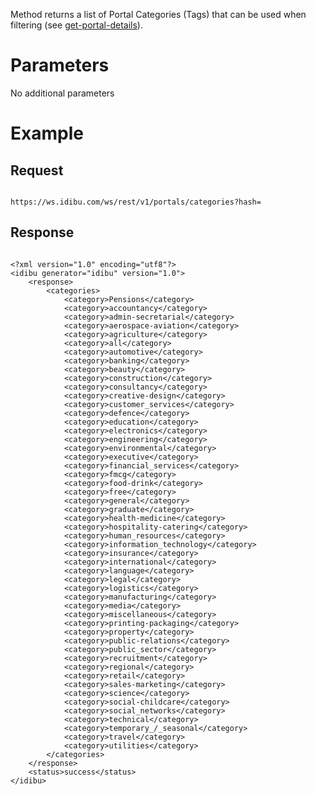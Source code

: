 <p>Method returns a list of Portal Categories (Tags) that can be used when filtering (see <a href="https://github.com/oneworldmarket/idibu-api/blob/master/webservices/portal-management/portal-details/get-portal-details.md" target="_blank">get-portal-details</a>).</p>
<h1>
	Parameters</h1>
<p>No additional parameters</p>
<h1>
	Example</h1>
<h2>
	Request</h2>
<pre>
<code>
https://ws.idibu.com/ws/rest/v1/portals/categories?hash=<your hash>
</code></pre>
<h2>
	Response</h2>
<pre>
<code type="xml">
&lt;?xml version=&quot;1.0&quot; encoding=&quot;utf8&quot;?&gt;
&lt;idibu generator=&quot;idibu&quot; version=&quot;1.0&quot;&gt;
    &lt;response&gt;
        &lt;categories&gt;
            &lt;category&gt;Pensions&lt;/category&gt;
            &lt;category&gt;accountancy&lt;/category&gt;
            &lt;category&gt;admin-secretarial&lt;/category&gt;
            &lt;category&gt;aerospace-aviation&lt;/category&gt;
            &lt;category&gt;agriculture&lt;/category&gt;
            &lt;category&gt;all&lt;/category&gt;
            &lt;category&gt;automotive&lt;/category&gt;
            &lt;category&gt;banking&lt;/category&gt;
            &lt;category&gt;beauty&lt;/category&gt;
            &lt;category&gt;construction&lt;/category&gt;
            &lt;category&gt;consultancy&lt;/category&gt;
            &lt;category&gt;creative-design&lt;/category&gt;
            &lt;category&gt;customer_services&lt;/category&gt;
            &lt;category&gt;defence&lt;/category&gt;
            &lt;category&gt;education&lt;/category&gt;
            &lt;category&gt;electronics&lt;/category&gt;
            &lt;category&gt;engineering&lt;/category&gt;
            &lt;category&gt;environmental&lt;/category&gt;
            &lt;category&gt;executive&lt;/category&gt;
            &lt;category&gt;financial_services&lt;/category&gt;
            &lt;category&gt;fmcg&lt;/category&gt;
            &lt;category&gt;food-drink&lt;/category&gt;
            &lt;category&gt;free&lt;/category&gt;
            &lt;category&gt;general&lt;/category&gt;
            &lt;category&gt;graduate&lt;/category&gt;
            &lt;category&gt;health-medicine&lt;/category&gt;
            &lt;category&gt;hospitality-catering&lt;/category&gt;
            &lt;category&gt;human_resources&lt;/category&gt;
            &lt;category&gt;information_technology&lt;/category&gt;
            &lt;category&gt;insurance&lt;/category&gt;
            &lt;category&gt;international&lt;/category&gt;
            &lt;category&gt;language&lt;/category&gt;
            &lt;category&gt;legal&lt;/category&gt;
            &lt;category&gt;logistics&lt;/category&gt;
            &lt;category&gt;manufacturing&lt;/category&gt;
            &lt;category&gt;media&lt;/category&gt;
            &lt;category&gt;miscellaneous&lt;/category&gt;
            &lt;category&gt;printing-packaging&lt;/category&gt;
            &lt;category&gt;property&lt;/category&gt;
            &lt;category&gt;public-relations&lt;/category&gt;
            &lt;category&gt;public_sector&lt;/category&gt;
            &lt;category&gt;recruitment&lt;/category&gt;
            &lt;category&gt;regional&lt;/category&gt;
            &lt;category&gt;retail&lt;/category&gt;
            &lt;category&gt;sales-marketing&lt;/category&gt;
            &lt;category&gt;science&lt;/category&gt;
            &lt;category&gt;social-childcare&lt;/category&gt;
            &lt;category&gt;social_networks&lt;/category&gt;
            &lt;category&gt;technical&lt;/category&gt;
            &lt;category&gt;temporary_/_seasonal&lt;/category&gt;
            &lt;category&gt;travel&lt;/category&gt;
            &lt;category&gt;utilities&lt;/category&gt;
        &lt;/categories&gt;
    &lt;/response&gt;
    &lt;status&gt;success&lt;/status&gt;
&lt;/idibu&gt;
</code></pre>
